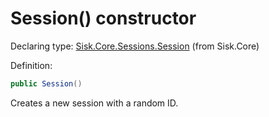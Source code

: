 <!--

Copyrights 2023 Sisk Framework - CypherPotato
Published under MIT license

!!! DO NOT EDIT THIS FILE !!!
This file was generated by a tool in the Sisk package. To edit the information in this documentation,
edit the XML documentation present in the Sisk source code.

-->


# Session() constructor

Declaring type: [Sisk.Core.Sessions.Session](/read?q=/contents/spec/Sisk.Core.Sessions.Session.md) (from Sisk.Core)


Definition:

```cs
public Session()
```

Creates a new session with a random ID.

